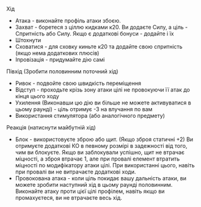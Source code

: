 Хід
- Атака - виконайте профіль атаки збоєю.
- Захват - боретеся з ціллю кидками к20. Ви додаєте Силу, а ціль - Спритність або Силу. Якщо є додаткові бонуси - додайте і їх
- Штохнути
- Сховатися - для сховку киньте к20 та додайте свою спритність (якщо нема додаткових плюсів)
- Іпровізація - придумайте дію самі

Півхід (Зробити половинним поточний хід)
- Ривок - подвойте свою швидкість переміщення
- Відступ - проходьте крізь зону атаки цілі не провокуючи її атак до кінця цього ходу
- Ухилення (Виконавши цю дію ви більше не можете активуватися в цьому раунді) - ціль отримує -3 на влучання по вам
- Використання стимулятора (або аналогічного предмету)

Реакція (натиснути майбутній хід)
- Блок - використовуєте зброю або щит. (Якщо зброя статичні +2) Ви отримуєте додаткові КО в певному розмірі в задежності від того, чим ви блокуєте. Якщо ви заблокували успішно, щит не втрачає міцності, а зброя втрачає 1, але при провалі елемент втратить міцності по модифікатору атаки цілі. При використанні цього, навіть при провалі ви не витрачаєте додаткові ходи.
- Провокована атака - коли ціль покидає вашу дальність атаки, ви можете зробити наступний хід в цьому раунді половинним. Виконайте атаку проти цієї цілі профілем, навіть якщо ви промахуєтеся, ви не втрачаєте весь хід.